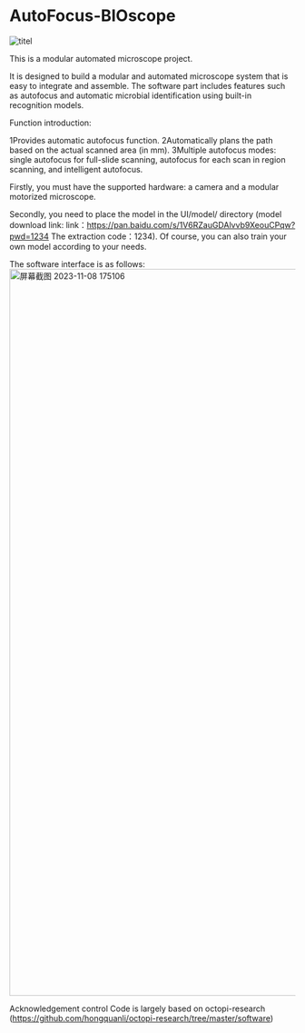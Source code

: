 # AutoFocus-BIOscope
![titel](https://github.com/AHaoI111/AutoFocus-BIOscope/assets/108380260/92a20afe-fb91-4a0d-a9fc-f5793b6586da)

This is a modular automated microscope project.

It is designed to build a modular and automated microscope system that is easy to integrate and assemble. The software part includes features such as autofocus and automatic microbial identification using built-in recognition models.

Function introduction:

1Provides automatic autofocus function.
2Automatically plans the path based on the actual scanned area (in mm).
3Multiple autofocus modes: single autofocus for full-slide scanning, autofocus for each scan in region scanning, and intelligent autofocus.


Firstly, you must have the supported hardware: a camera and a modular motorized microscope. 

Secondly, you need to place the model in the UI/model/ directory (model download link: link：https://pan.baidu.com/s/1V6RZauGDAlvvb9XeouCPqw?pwd=1234 
The extraction code：1234). 
Of course, you can also train your own model according to your needs.


The software interface is as follows:
<img width="1280" alt="屏幕截图 2023-11-08 175106" src="https://github.com/AHaoI111/AutoFocus-BIOscope/assets/108380260/4ec50271-0116-4a5b-8541-b904524adcde">




Acknowledgement
control Code is largely based on octopi-research (https://github.com/hongquanli/octopi-research/tree/master/software)
